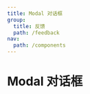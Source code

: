 ```yaml
---
title: Modal 对话框
group:
  title: 反馈
  path: /feedback
nav:
  path: /components
---
```


# Modal 对话框

<code src="./demo/index.tsx"/>

<API src="./index.tsx"> </API>
